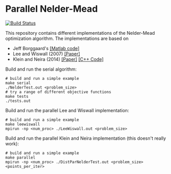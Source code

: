 # Parallel Nelder-Mead
[![Build Status](https://travis-ci.org/jtilly/parallel-neldermead.svg?branch=master)](https://travis-ci.org/jtilly/parallel-neldermead)

This repository contains different implementations of the Nelder-Mead optimization algorithm. The implementations are based on
* Jeff Borggaard's [[Matlab code]](http://people.sc.fsu.edu/~jburkardt/m_src/nelder_mead/nelder_mead.html)
* Lee and Wiswall (2007) [[Paper]](http://www.econ.nyu.edu/user/wiswall/research/lee_wiswall_parallel_simplex_edit_2_8_2007.pdf)
* Klein and Neira (2014) [[Paper]](https://www.dropbox.com/s/5zw70tgueot3s4r/Klein_Neira.pdf) [[C++ Code]](  https://www.dropbox.com/s/z8gpwkszy0u5wz6/Klein_Neira_code.zip?dl=1)

Build and run the serial algorithm:
```{shell}
# build and run a simple example
make serial 
./NelderTest.out <problem_size>
# try a range of different objective functions
make tests 
./tests.out
```

Build and run the parallel Lee and Wiswall implementation:
```{shell}
# build and run a simple example
make leewiswall  
mpirun -np <num_proc> ./LeeWiswall.out <problem_size>
```

Build and run the parallel Klein and Neira implementation (this doesn't really work):
```{shell}
# build and run a simple example
make parallel 
mpirun -np <num_proc> ./DistParNelderTest.out <problem_size> <points_per_iter>
```

